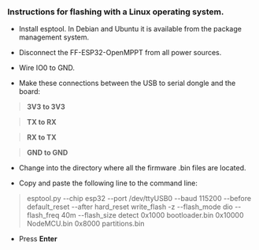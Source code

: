 ### Instructions for flashing with a Linux operating system.

* Install esptool. In Debian and Ubuntu it is available from the package
management system. 

* Disconnect the FF-ESP32-OpenMPPT from all power sources. 

* Wire IO0 to GND. 

* Make these connections between the USB to serial dongle and the board:



>**3V3 to 3V3**
    
>**TX to RX**

>**RX to TX**

>**GND to GND**

* Change into the directory where all the firmware .bin files are located.

* Copy and paste the following line to the command line:

> esptool.py --chip esp32 --port /dev/ttyUSB0 --baud 115200 --before default_reset --after hard_reset write_flash -z --flash_mode dio --flash_freq 40m --flash_size detect 0x1000 bootloader.bin 0x10000 NodeMCU.bin 0x8000 partitions.bin

* Press **Enter**


